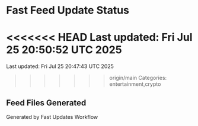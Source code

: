 # Fast Feed Update Status
<<<<<<< HEAD
Last updated: Fri Jul 25 20:50:52 UTC 2025
=======
Last updated: Fri Jul 25 20:47:43 UTC 2025
>>>>>>> origin/main
Categories: entertainment,crypto

## Feed Files Generated

Generated by Fast Updates Workflow
